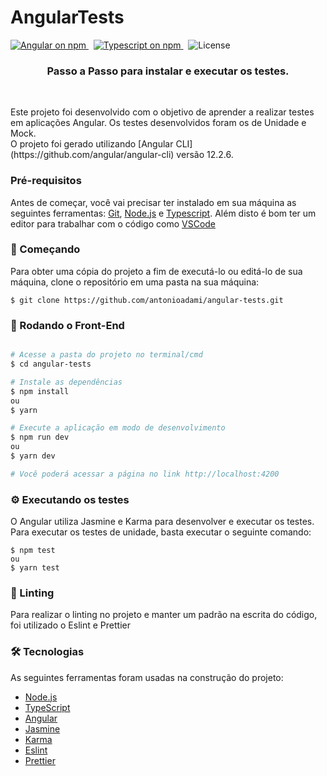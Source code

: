 <h1> 
	AngularTests
</h1>

<p>
  <a href="https://www.npmjs.com/@angular/core">
    <img src="https://img.shields.io/npm/v/@angular/core.svg?logo=angular&logoColor=red&label=Angular+version&color=red" alt="Angular on npm" />
  </a>&nbsp;
  <a href="https://www.npmjs.com/typescript">
    <img src="https://img.shields.io/npm/v/typescript.svg?logo=typescript&logoColor=blue&label=Typescript+version&color=blue" alt="Typescript on npm" />
  </a>&nbsp;
  <img src="https://img.shields.io/github/license/antonioadami/angular-tests" alt="License" />
</p>

<h3 align="center"> 
  Passo a Passo para instalar e executar os testes.
</h3>

<br />

<p>
  Este projeto foi desenvolvido com o objetivo de aprender a realizar testes em aplicações Angular.
  Os testes desenvolvidos foram os de Unidade e Mock.
  <br />
  O projeto foi gerado utilizando [Angular CLI](https://github.com/angular/angular-cli) versão 12.2.6.
</p>

### Pré-requisitos

Antes de começar, você vai precisar ter instalado em sua máquina as seguintes ferramentas:
[Git](https://git-scm.com), [Node.js](https://nodejs.org/en/) e [Typescript](https://www.typescriptlang.org).
Além disto é bom ter um editor para trabalhar com o código como [VSCode](https://code.visualstudio.com/)

### 🚀 Começando

Para obter uma cópia do projeto a fim de executá-lo ou editá-lo de sua máquina, clone o repositório em uma pasta na sua máquina:

```
$ git clone https://github.com/antonioadami/angular-tests.git
```

### 🎲 Rodando o Front-End

```bash

# Acesse a pasta do projeto no terminal/cmd
$ cd angular-tests

# Instale as dependências
$ npm install
ou
$ yarn

# Execute a aplicação em modo de desenvolvimento
$ npm run dev
ou
$ yarn dev

# Você poderá acessar a página no link http://localhost:4200
```

### ⚙️ Executando os testes

O Angular utiliza Jasmine e Karma para desenvolver e executar os testes.
Para executar os testes de unidade, basta executar o seguinte comando:

```
$ npm test
ou
$ yarn test
```

### 📕 Linting

Para realizar o linting no projeto e manter um padrão na escrita do código, foi utilizado o Eslint e Prettier

### 🛠 Tecnologias

As seguintes ferramentas foram usadas na construção do projeto:

- [Node.js](https://nodejs.org/en/)
- [TypeScript](https://www.typescriptlang.org/)
- [Angular](https://angular.io)
- [Jasmine](https://jasmine.github.io)
- [Karma](https://karma-runner.github.io)
- [Eslint](https://eslint.org)
- [Prettier](https://prettier.io)
